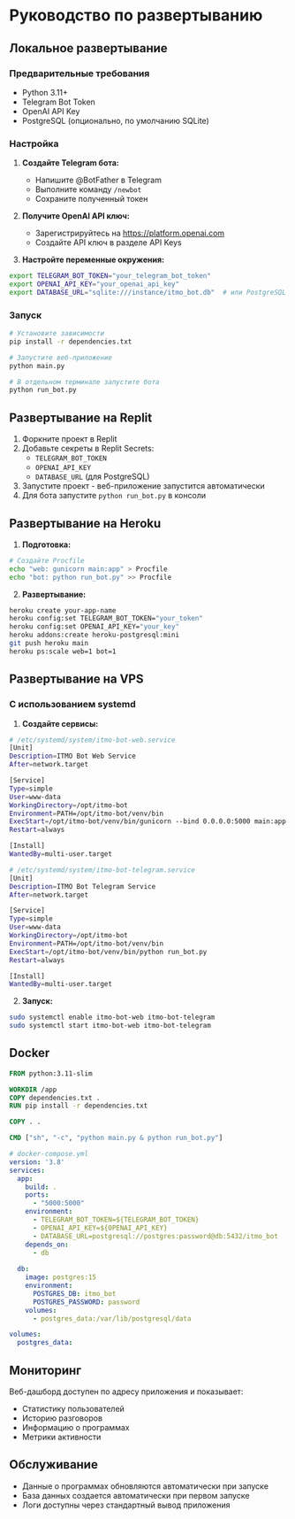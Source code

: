 # Руководство по развертыванию

## Локальное развертывание

### Предварительные требования
- Python 3.11+
- Telegram Bot Token
- OpenAI API Key
- PostgreSQL (опционально, по умолчанию SQLite)

### Настройка

1. **Создайте Telegram бота:**
   - Напишите @BotFather в Telegram
   - Выполните команду `/newbot`
   - Сохраните полученный токен

2. **Получите OpenAI API ключ:**
   - Зарегистрируйтесь на https://platform.openai.com
   - Создайте API ключ в разделе API Keys

3. **Настройте переменные окружения:**
```bash
export TELEGRAM_BOT_TOKEN="your_telegram_bot_token"
export OPENAI_API_KEY="your_openai_api_key"
export DATABASE_URL="sqlite:///instance/itmo_bot.db"  # или PostgreSQL URL
```

### Запуск

```bash
# Установите зависимости
pip install -r dependencies.txt

# Запустите веб-приложение
python main.py

# В отдельном терминале запустите бота
python run_bot.py
```

## Развертывание на Replit

1. Форкните проект в Replit
2. Добавьте секреты в Replit Secrets:
   - `TELEGRAM_BOT_TOKEN`
   - `OPENAI_API_KEY`
   - `DATABASE_URL` (для PostgreSQL)
3. Запустите проект - веб-приложение запустится автоматически
4. Для бота запустите `python run_bot.py` в консоли

## Развертывание на Heroku

1. **Подготовка:**
```bash
# Создайте Procfile
echo "web: gunicorn main:app" > Procfile
echo "bot: python run_bot.py" >> Procfile
```

2. **Развертывание:**
```bash
heroku create your-app-name
heroku config:set TELEGRAM_BOT_TOKEN="your_token"
heroku config:set OPENAI_API_KEY="your_key"
heroku addons:create heroku-postgresql:mini
git push heroku main
heroku ps:scale web=1 bot=1
```

## Развертывание на VPS

### С использованием systemd

1. **Создайте сервисы:**

```bash
# /etc/systemd/system/itmo-bot-web.service
[Unit]
Description=ITMO Bot Web Service
After=network.target

[Service]
Type=simple
User=www-data
WorkingDirectory=/opt/itmo-bot
Environment=PATH=/opt/itmo-bot/venv/bin
ExecStart=/opt/itmo-bot/venv/bin/gunicorn --bind 0.0.0.0:5000 main:app
Restart=always

[Install]
WantedBy=multi-user.target
```

```bash
# /etc/systemd/system/itmo-bot-telegram.service
[Unit]
Description=ITMO Bot Telegram Service
After=network.target

[Service]
Type=simple
User=www-data
WorkingDirectory=/opt/itmo-bot
Environment=PATH=/opt/itmo-bot/venv/bin
ExecStart=/opt/itmo-bot/venv/bin/python run_bot.py
Restart=always

[Install]
WantedBy=multi-user.target
```

2. **Запуск:**
```bash
sudo systemctl enable itmo-bot-web itmo-bot-telegram
sudo systemctl start itmo-bot-web itmo-bot-telegram
```

## Docker

```dockerfile
FROM python:3.11-slim

WORKDIR /app
COPY dependencies.txt .
RUN pip install -r dependencies.txt

COPY . .

CMD ["sh", "-c", "python main.py & python run_bot.py"]
```

```yaml
# docker-compose.yml
version: '3.8'
services:
  app:
    build: .
    ports:
      - "5000:5000"
    environment:
      - TELEGRAM_BOT_TOKEN=${TELEGRAM_BOT_TOKEN}
      - OPENAI_API_KEY=${OPENAI_API_KEY}
      - DATABASE_URL=postgresql://postgres:password@db:5432/itmo_bot
    depends_on:
      - db
  
  db:
    image: postgres:15
    environment:
      POSTGRES_DB: itmo_bot
      POSTGRES_PASSWORD: password
    volumes:
      - postgres_data:/var/lib/postgresql/data

volumes:
  postgres_data:
```

## Мониторинг

Веб-дашборд доступен по адресу приложения и показывает:
- Статистику пользователей
- Историю разговоров
- Информацию о программах
- Метрики активности

## Обслуживание

- Данные о программах обновляются автоматически при запуске
- База данных создается автоматически при первом запуске
- Логи доступны через стандартный вывод приложения